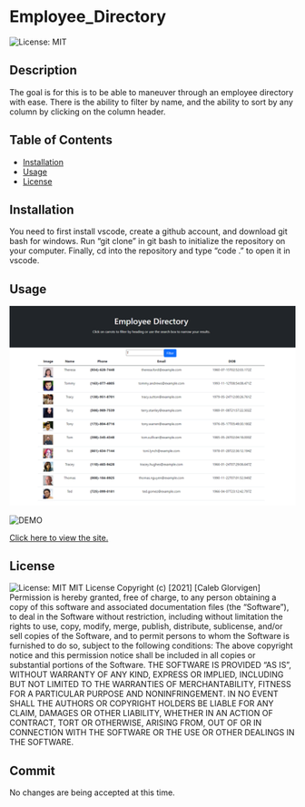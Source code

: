 # Employee_Directory

![License: MIT](https://img.shields.io/badge/License-MIT-yellow.svg)
## Description
The goal is for this is to be able to maneuver through an employee directory with ease. There is the ability to filter by name, and the ability to sort by any column by clicking on the column header.
## Table of Contents
- [Installation](#installation)
- [Usage](#usage)
- [License](#license)
## Installation
You need to first install vscode, create a github account, and download git bash for windows. Run “git clone” in git bash to initialize the repository on your computer. Finally, cd into the repository and type “code .” to open it in vscode.
## Usage
![employee_directory](public/assets/images/employee_directory.png)

![DEMO](public/assets/images/demo.gif)

[Click here to view the site.](https://radiant-hollows-14835.herokuapp.com/)  
## License
![License: MIT](https://img.shields.io/badge/License-MIT-yellow.svg)
MIT License
Copyright (c) [2021] [Caleb Glorvigen]
Permission is hereby granted, free of charge, to any person obtaining a copy of this software and associated documentation files (the “Software”), to deal in the Software without restriction, including without limitation the rights to use, copy, modify, merge, publish, distribute, sublicense, and/or sell copies of the Software, and to permit persons to whom the Software is furnished to do so, subject to the following conditions:
The above copyright notice and this permission notice shall be included in all copies or substantial portions of the Software.
THE SOFTWARE IS PROVIDED “AS IS”, WITHOUT WARRANTY OF ANY KIND, EXPRESS OR IMPLIED, INCLUDING BUT NOT LIMITED TO THE WARRANTIES OF MERCHANTABILITY, FITNESS FOR A PARTICULAR PURPOSE AND NONINFRINGEMENT. IN NO EVENT SHALL THE AUTHORS OR COPYRIGHT HOLDERS BE LIABLE FOR ANY CLAIM, DAMAGES OR OTHER LIABILITY, WHETHER IN AN ACTION OF CONTRACT, TORT OR OTHERWISE, ARISING FROM, OUT OF OR IN CONNECTION WITH THE SOFTWARE OR THE USE OR OTHER DEALINGS IN THE SOFTWARE.
## Commit
No changes are being accepted at this time.